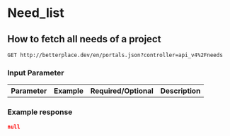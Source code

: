 Need_list
===================================

How to fetch all needs of a project
-------------------

```nginx
GET http://betterplace.dev/en/portals.json?controller=api_v4%2Fneeds
```



### Input Parameter

<table>
  <tr>
    <th>Parameter</th>
    <th>Example</th>
    <th>Required/Optional</th>
    <th>Description</th>
  </tr>
</table>

### Example response

```json
null
```

